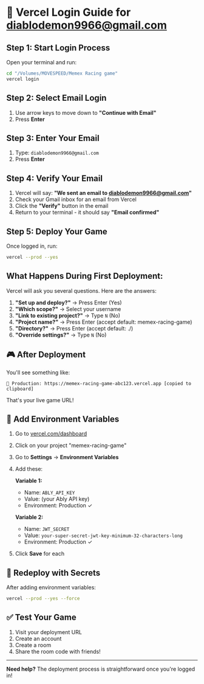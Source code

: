 # 🔐 Vercel Login Guide for diablodemon9966@gmail.com

## Step 1: Start Login Process

Open your terminal and run:
```bash
cd "/Volumes/MOVESPEED/Memex Racing game"
vercel login
```

## Step 2: Select Email Login

1. Use arrow keys to move down to **"Continue with Email"**
2. Press **Enter**

## Step 3: Enter Your Email

1. Type: `diablodemon9966@gmail.com`
2. Press **Enter**

## Step 4: Verify Your Email

1. Vercel will say: **"We sent an email to diablodemon9966@gmail.com"**
2. Check your Gmail inbox for an email from Vercel
3. Click the **"Verify"** button in the email
4. Return to your terminal - it should say **"Email confirmed"**

## Step 5: Deploy Your Game

Once logged in, run:
```bash
vercel --prod --yes
```

## What Happens During First Deployment:

Vercel will ask you several questions. Here are the answers:

1. **"Set up and deploy?"** → Press Enter (Yes)
2. **"Which scope?"** → Select your username
3. **"Link to existing project?"** → Type `N` (No)
4. **"Project name?"** → Press Enter (accept default: memex-racing-game)
5. **"Directory?"** → Press Enter (accept default: ./)
6. **"Override settings?"** → Type `N` (No)

## 🎮 After Deployment

You'll see something like:
```
🎊 Production: https://memex-racing-game-abc123.vercel.app [copied to clipboard]
```

That's your live game URL!

## 🔑 Add Environment Variables

1. Go to [vercel.com/dashboard](https://vercel.com/dashboard)
2. Click on your project "memex-racing-game"
3. Go to **Settings** → **Environment Variables**
4. Add these:
   
   **Variable 1:**
   - Name: `ABLY_API_KEY`
   - Value: (your Ably API key)
   - Environment: Production ✓
   
   **Variable 2:**
   - Name: `JWT_SECRET`
   - Value: `your-super-secret-jwt-key-minimum-32-characters-long`
   - Environment: Production ✓

5. Click **Save** for each

## 🔄 Redeploy with Secrets

After adding environment variables:
```bash
vercel --prod --yes --force
```

## ✅ Test Your Game

1. Visit your deployment URL
2. Create an account
3. Create a room
4. Share the room code with friends!

---

**Need help?** The deployment process is straightforward once you're logged in!